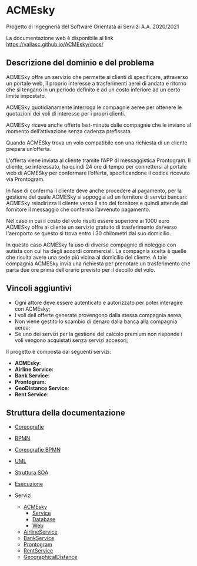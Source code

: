 
# ACMEsky

Progetto di Ingegneria del Software Orientata ai Servizi
A.A. 2020/2021

La documentazione web è disponibile al link https://vallasc.github.io/ACMEsky/docs/

## Descrizione del dominio e del problema
ACMESky offre un servizio che permette ai clienti di specificare, attraverso un portale web, il proprio interesse a trasferimenti aerei di andata e ritorno che si tengano in un periodo definito e ad un costo inferiore ad un certo limite impostato.

ACMESky quotidianamente interroga le compagnie aeree per ottenere le quotazioni dei voli di interesse per i propri clienti.

ACMESky riceve anche offerte last-minute dalle compagnie che le inviano al momento dell’attivazione senza cadenza prefissata.

Quando ACMESky trova un volo compatibile con una richiesta di un cliente prepara un’offerta.

L’offerta viene inviata al cliente tramite l’APP di messaggistica Prontogram. Il cliente, se interessato, ha quindi 24 ore di tempo per connettersi al portale web di ACMESky per confermare l’offerta, specificandone il codice ricevuto via Prontogram.

In fase di conferma il cliente deve anche procedere al pagamento, per la gestione del quale ACMESky si appoggia ad un fornitore di servizi bancari: ACMESky reindirizza il cliente verso il sito del fornitore e quindi attende dal fornitore il messaggio che conferma l’avvenuto pagamento.

Nel caso in cui il costo del volo risulti essere superiore ai 1000 euro ACMESky offre al cliente un servizio gratuito di trasferimento da/verso l'aeroporto se questo si trova entro i 30 chilometri dal suo domicilio.

In questo caso ACMESky fa uso di diverse compagnie di noleggio con autista con cui ha degli accordi commerciali. La compagnia scelta è quelle che risulta avere una sede più vicina al domicilio del cliente. A tale compagnia ACMESky invia una richiesta per prenotare un trasferimento che parta due ore prima dell’orario previsto per il decollo del volo.

## Vincoli aggiuntivi

- Ogni attore deve essere autenticato e autorizzato per poter interagire con ACMEsky;
- I voli dell offerte generate provengono dalla stessa compagnia aerea;
- Non viene gestito lo scambio di denaro dalla banca alla compagnia aerea; 
- Se uno dei servizi per la gestione del calcolo premium non risponde i voli vengono acquistati senza servizi accesori;

Il progetto è composta dai seguenti servizi:
- **ACMEsky**:
- **Airline Service**:
- **Bank Service**:
- **Prontogram**:
- **GeoDistance Service**:
- **Rent Service**:


## Struttura della documentazione
* [Coreografie](docs/coreografie)
* [BPMN](docs/BPMN)
* [Coreografie BPMN](docs/coreografieBPMN)
* [UML](docs/UML)
* [Struttura SOA](docs/struttura)
* [Esecuzione](docs/esecuzione)

* Servizi
    * [ACMEsky](src/ACMEskyService/)
        * [Service](src/ACMEskyService/)
        * [Database](src/ACMEskyDB/)
        * [Web](src/ACMEskyWeb/)
    * [AirlineService](src/AirlineService/)
    * [BankService](src/BankService/)
    * [Prontogram](src/Prontogram/)
    * [RentService](src/RentService/)
    * [GeographicalDistance](src/GeographicalDistanceService/)

<div class="page-break"></div>
